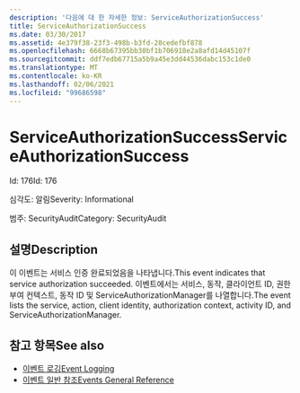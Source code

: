 ```yaml
---
description: '다음에 대 한 자세한 정보: ServiceAuthorizationSuccess'
title: ServiceAuthorizationSuccess
ms.date: 03/30/2017
ms.assetid: 4e379f38-23f3-498b-b3fd-28cedefbf878
ms.openlocfilehash: 6668b67395bb30bf1b706918e2a8afd14d45107f
ms.sourcegitcommit: ddf7edb67715a5b9a45e3dd44536dabc153c1de0
ms.translationtype: MT
ms.contentlocale: ko-KR
ms.lasthandoff: 02/06/2021
ms.locfileid: "99686598"
---
```

# <a name="serviceauthorizationsuccess"></a><span data-ttu-id="b5420-103">ServiceAuthorizationSuccess</span><span class="sxs-lookup"><span data-stu-id="b5420-103">ServiceAuthorizationSuccess</span></span>

<span data-ttu-id="b5420-104">Id: 176</span><span class="sxs-lookup"><span data-stu-id="b5420-104">Id: 176</span></span>  
  
 <span data-ttu-id="b5420-105">심각도: 알림</span><span class="sxs-lookup"><span data-stu-id="b5420-105">Severity: Informational</span></span>  
  
 <span data-ttu-id="b5420-106">범주: SecurityAudit</span><span class="sxs-lookup"><span data-stu-id="b5420-106">Category: SecurityAudit</span></span>  
  
## <a name="description"></a><span data-ttu-id="b5420-107">설명</span><span class="sxs-lookup"><span data-stu-id="b5420-107">Description</span></span>  

 <span data-ttu-id="b5420-108">이 이벤트는 서비스 인증 완료되었음을 나타냅니다.</span><span class="sxs-lookup"><span data-stu-id="b5420-108">This event indicates that service authorization succeeded.</span></span> <span data-ttu-id="b5420-109">이벤트에서는 서비스, 동작, 클라이언트 ID, 권한 부여 컨텍스트, 동작 ID 및 ServiceAuthorizationManager를 나열합니다.</span><span class="sxs-lookup"><span data-stu-id="b5420-109">The event lists the service, action, client identity, authorization context, activity ID, and ServiceAuthorizationManager.</span></span>  
  
## <a name="see-also"></a><span data-ttu-id="b5420-110">참고 항목</span><span class="sxs-lookup"><span data-stu-id="b5420-110">See also</span></span>

- [<span data-ttu-id="b5420-111">이벤트 로깅</span><span class="sxs-lookup"><span data-stu-id="b5420-111">Event Logging</span></span>](index.md)
- [<span data-ttu-id="b5420-112">이벤트 일반 참조</span><span class="sxs-lookup"><span data-stu-id="b5420-112">Events General Reference</span></span>](events-general-reference.md)
